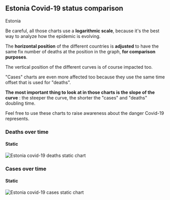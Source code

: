 ## Estonia Covid-19 status comparison 

Estonia



Be careful, all those charts use a **logarithmic scale**, because it's the best way to analyze how the epidemic is evolving.
 
The **horizontal position** of the different countries is **adjusted** to have the same fix number of deaths at the position in the graph, **for comparison purposes**.

The vertical position of the different curves is of course impacted too.

"Cases" charts are even more affected too because they use the same time offset that is used for "deaths".

**The most important thing to look at in those charts is the slope of the curve** : the steeper the curve, the shorter the "cases" and "deaths" doubling time.

Feel free to use these charts to raise awareness about the danger Covid-19 represents. 


 
### Deaths over time
 
#### Static
![Estonia covid-19 deaths static chart](https://raw.githubusercontent.com/madlag/coronavirus_study/master/notebooks/graphs/2020-04-02/countries/Estonia/2020-04-02_Estonia_deaths.png "Estonia covid-19 deaths static chart")   

 
### Cases over time
 
#### Static
![Estonia covid-19 cases static chart](https://raw.githubusercontent.com/madlag/coronavirus_study/master/notebooks/graphs/2020-04-02/countries/Estonia/2020-04-02_Estonia_cases.png "Estonia covid-19 cases static chart")   

